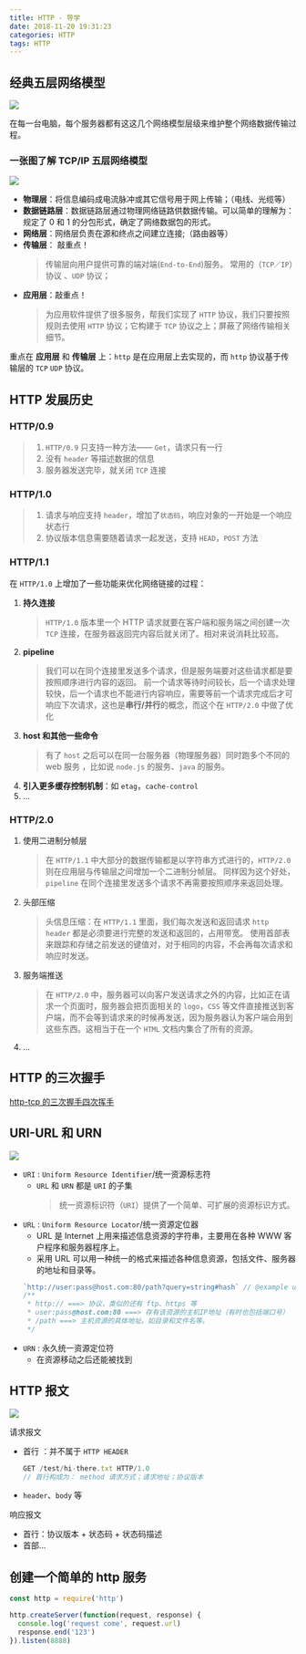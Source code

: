 ```yaml
---
title: HTTP - 导学
date: 2018-11-20 19:31:23
categories: HTTP
tags: HTTP
---
```


## 经典五层网络模型

![](https://user-gold-cdn.xitu.io/2018/11/20/16730e533ec09d3a?w=1360&h=947&f=png&s=282764)

在每一台电脑，每个服务器都有这这几个网络模型层级来维护整个网络数据传输过程。

### 一张图了解 TCP/IP 五层网络模型

![](https://user-gold-cdn.xitu.io/2018/11/20/167316845f6dde61?w=1255&h=629&f=jpeg&s=180804)

- **物理层**：将信息编码成电流脉冲或其它信号用于网上传输；（电线、光缆等）
- **数据链路层**：数据链路层通过物理网络链路供数据传输。可以简单的理解为：规定了 0 和 1 的分包形式，确定了网络数据包的形式。
- **网络层**：网络层负责在源和终点之间建立连接;（路由器等）
- **传输层**： 敲重点！
  > 传输层向用户提供可靠的端对端(`End-to-End`)服务。 常用的（`TCP／IP`）协议 、`UDP` 协议；
- **应用层**：敲重点！
  > 为应用软件提供了很多服务，帮我们实现了 `HTTP` 协议，我们只要按照规则去使用 `HTTP` 协议；它构建于 `TCP` 协议之上；屏蔽了网络传输相关细节。

重点在 **应用层** 和 **传输层** 上：`http` 是在应用层上去实现的，而 `http` 协议基于传输层的 `TCP` `UDP` 协议。

## HTTP 发展历史

### HTTP/0.9

> 1. `HTTP/0.9` 只支持一种方法—— `Get`，请求只有一行
> 2. 没有 `header` 等描述数据的信息
> 3. 服务器发送完毕，就关闭 `TCP` 连接

### HTTP/1.0

> 1. 请求与响应支持 `header`，增加了`状态码`，响应对象的一开始是一个响应状态行
> 2. 协议版本信息需要随着请求一起发送，支持 `HEAD`，`POST` 方法

### HTTP/1.1

在 `HTTP/1.0` 上增加了一些功能来优化网络链接的过程：

1. **持久连接**
   > `HTTP/1.0` 版本里一个 HTTP 请求就要在客户端和服务端之间创建一次 `TCP` 连接，在服务器返回完内容后就关闭了。相对来说消耗比较高。
2. **pipeline**
   > 我们可以在同个连接里发送多个请求，但是服务端要对这些请求都是要按照顺序进行内容的返回。
   > 前一个请求等待时间较长，后一个请求处理较快，后一个请求也不能进行内容响应，需要等前一个请求完成后才可响应下次请求，这也是**串行/并行**的概念，而这个在 `HTTP/2.0` 中做了优化
3. **host 和其他一些命令**
   > 有了 `host` 之后可以在同一台服务器（物理服务器）同时跑多个不同的 web 服务 ，比如说 `node.js` 的服务、`java` 的服务。
4. **引入更多缓存控制机制**：如 `etag`，`cache-control`
5. ...

### HTTP/2.0

1. 使用二进制分帧层
   > 在 `HTTP/1.1` 中大部分的数据传输都是以字符串方式进行的，`HTTP/2.0` 则在应用层与传输层之间增加一个二进制分帧层。
   > 同样因为这个好处，`pipeline` 在同个连接里发送多个请求不再需要按照顺序来返回处理。
2. 头部压缩
   > 头信息压缩：在 `HTTP/1.1` 里面，我们每次发送和返回请求 `http header` 都是必须要进行完整的发送和返回的，占用带宽。
   > 使用首部表来跟踪和存储之前发送的键值对，对于相同的内容，不会再每次请求和响应时发送。
3. 服务端推送
   > 在 `HTTP/2.0` 中，服务器可以向客户发送请求之外的内容，比如正在请求一个页面时，服务器会把页面相关的 `logo`，`CSS` 等文件直接推送到客户端，而不会等到请求来的时候再发送，因为服务器认为客户端会用到这些东西。这相当于在一个 `HTML` 文档内集合了所有的资源。
4. ...

## HTTP 的三次握手

[http-tcp 的三次握手四次挥手](https://gershonv.github.io/2018/11/20/http-TCP/)

## URI-URL 和 URN

![](http://ww4.sinaimg.cn/mw690/6941baebgw1evu0o8swewj20go0avq3e.jpg)

- `URI` : `Uniform Resource Identifier`/统一资源标志符
  - `URL` 和 `URN` 都是 `URI` 的子集
    > 统一资源标识符（`URI`）提供了一个简单、可扩展的资源标识方式。
- `URL` : `Uniform Resource Locator`/统一资源定位器
  - URL 是 Internet 上用来描述信息资源的字符串，主要用在各种 WWW 客户程序和服务器程序上。
  - 采用 URL 可以用一种统一的格式来描述各种信息资源，包括文件、服务器的地址和目录等。
  ```js
  `http://user:pass@host.com:80/path?query=string#hash` // @example url 的组成
  /**
   * http:// ===> 协议，类似的还有 ftp、https 等
   * user:pass@host.com:80 ===> 存有该资源的主机IP地址（有时也包括端口号）
   * /path ===> 主机资源的具体地址。如目录和文件名等。
   */ 
  ```
- `URN` : 永久统一资源定位符
  - 在资源移动之后还能被找到

## HTTP 报文

![](https://user-gold-cdn.xitu.io/2018/11/21/16736f14557858b9?w=960&h=287&f=png&s=93357)

请求报文 

- 首行 ：并不属于 `HTTP HEADER`
  ```js
  GET /test/hi-there.txt HTTP/1.0
  // 首行构成为： method 请求方式；请求地址；协议版本
  ```
- `header`、`body` 等

响应报文

- 首行：协议版本 + 状态码 + 状态码描述
- 首部...

## 创建一个简单的 http 服务

```js
const http = require('http')

http.createServer(function(request, response) {
  console.log('request come', request.url)
  response.end('123')
}).listen(8888)
```
